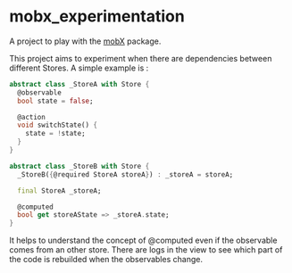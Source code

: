 # mobx_experimentation

A project to play with the [mobX](https://mobx.netlify.com/getting-started) package.

This project aims to experiment when there are dependencies between different Stores. A simple example is :
```dart
abstract class _StoreA with Store {
  @observable
  bool state = false;

  @action
  void switchState() {
    state = !state;
  }
}

abstract class _StoreB with Store {
  _StoreB({@required StoreA storeA}) : _storeA = storeA;

  final StoreA _storeA;

  @computed
  bool get storeAState => _storeA.state;
}
```

It helps to understand the concept of @computed even if the observable comes from an other store.
There are logs in the view to see which part of the code is rebuilded when the observables change.





